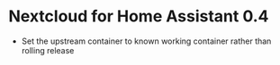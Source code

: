 # Nextcloud for Home Assistant 0.4
- Set the upstream container to known working container rather than rolling release
